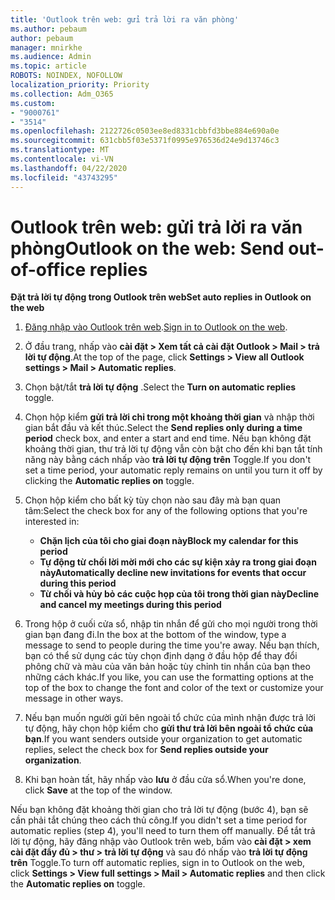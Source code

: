 ```yaml
---
title: 'Outlook trên web: gửi trả lời ra văn phòng'
ms.author: pebaum
author: pebaum
manager: mnirkhe
ms.audience: Admin
ms.topic: article
ROBOTS: NOINDEX, NOFOLLOW
localization_priority: Priority
ms.collection: Adm_O365
ms.custom:
- "9000761"
- "3514"
ms.openlocfilehash: 2122726c0503ee8ed8331cbbfd3bbe884e690a0e
ms.sourcegitcommit: 631cbb5f03e5371f0995e976536d24e9d13746c3
ms.translationtype: MT
ms.contentlocale: vi-VN
ms.lasthandoff: 04/22/2020
ms.locfileid: "43743295"
---
```

# <a name="outlook-on-the-web-send-out-of-office-replies"></a><span data-ttu-id="a6d2c-102">Outlook trên web: gửi trả lời ra văn phòng</span><span class="sxs-lookup"><span data-stu-id="a6d2c-102">Outlook on the web: Send out-of-office replies</span></span>

<span data-ttu-id="a6d2c-103">**Đặt trả lời tự động trong Outlook trên web**</span><span class="sxs-lookup"><span data-stu-id="a6d2c-103">**Set auto replies in Outlook on the web**</span></span>

1. <span data-ttu-id="a6d2c-104">[Đăng nhập vào Outlook trên web](https://support.office.com/article/how-to-sign-in-to-outlook-on-the-web-763fab4d-0138-4814-b450-37fc286bcb79).</span><span class="sxs-lookup"><span data-stu-id="a6d2c-104">[Sign in to Outlook on the web](https://support.office.com/article/how-to-sign-in-to-outlook-on-the-web-763fab4d-0138-4814-b450-37fc286bcb79).</span></span>

2. <span data-ttu-id="a6d2c-105">Ở đầu trang, nhấp vào **cài đặt > Xem tất cả cài đặt Outlook > Mail > trả lời tự động**.</span><span class="sxs-lookup"><span data-stu-id="a6d2c-105">At the top of the page, click **Settings > View all Outlook settings > Mail > Automatic replies**.</span></span>

3. <span data-ttu-id="a6d2c-106">Chọn bật/tắt **trả lời tự động** .</span><span class="sxs-lookup"><span data-stu-id="a6d2c-106">Select the **Turn on automatic replies** toggle.</span></span>

4. <span data-ttu-id="a6d2c-107">Chọn hộp kiểm **gửi trả lời chỉ trong một khoảng thời gian** và nhập thời gian bắt đầu và kết thúc.</span><span class="sxs-lookup"><span data-stu-id="a6d2c-107">Select the **Send replies only during a time period** check box, and enter a start and end time.</span></span> <span data-ttu-id="a6d2c-108">Nếu bạn không đặt khoảng thời gian, thư trả lời tự động vẫn còn bật cho đến khi bạn tắt tính năng này bằng cách nhấp vào **trả lời tự động trên** Toggle.</span><span class="sxs-lookup"><span data-stu-id="a6d2c-108">If you don't set a time period, your automatic reply remains on until you turn it off by clicking the **Automatic replies on** toggle.</span></span>

5. <span data-ttu-id="a6d2c-109">Chọn hộp kiểm cho bất kỳ tùy chọn nào sau đây mà bạn quan tâm:</span><span class="sxs-lookup"><span data-stu-id="a6d2c-109">Select the check box for any of the following options that you're interested in:</span></span>
    - <span data-ttu-id="a6d2c-110">**Chặn lịch của tôi cho giai đoạn này**</span><span class="sxs-lookup"><span data-stu-id="a6d2c-110">**Block my calendar for this period**</span></span>
    - <span data-ttu-id="a6d2c-111">**Tự động từ chối lời mời mới cho các sự kiện xảy ra trong giai đoạn này**</span><span class="sxs-lookup"><span data-stu-id="a6d2c-111">**Automatically decline new invitations for events that occur during this period**</span></span>
    - <span data-ttu-id="a6d2c-112">**Từ chối và hủy bỏ các cuộc họp của tôi trong thời gian này**</span><span class="sxs-lookup"><span data-stu-id="a6d2c-112">**Decline and cancel my meetings during this period**</span></span>

6. <span data-ttu-id="a6d2c-113">Trong hộp ở cuối cửa sổ, nhập tin nhắn để gửi cho mọi người trong thời gian bạn đang đi.</span><span class="sxs-lookup"><span data-stu-id="a6d2c-113">In the box at the bottom of the window, type a message to send to people during the time you're away.</span></span> <span data-ttu-id="a6d2c-114">Nếu bạn thích, bạn có thể sử dụng các tùy chọn định dạng ở đầu hộp để thay đổi phông chữ và màu của văn bản hoặc tùy chỉnh tin nhắn của bạn theo những cách khác.</span><span class="sxs-lookup"><span data-stu-id="a6d2c-114">If you like, you can use the formatting options at the top of the box to change the font and color of the text or customize your message in other ways.</span></span>

7. <span data-ttu-id="a6d2c-115">Nếu bạn muốn người gửi bên ngoài tổ chức của mình nhận được trả lời tự động, hãy chọn hộp kiểm cho **gửi thư trả lời bên ngoài tổ chức của bạn**.</span><span class="sxs-lookup"><span data-stu-id="a6d2c-115">If you want senders outside your organization to get automatic replies, select the check box for **Send replies outside your organization**.</span></span>

8. <span data-ttu-id="a6d2c-116">Khi bạn hoàn tất, hãy nhấp vào **lưu** ở đầu cửa sổ.</span><span class="sxs-lookup"><span data-stu-id="a6d2c-116">When you're done, click **Save** at the top of the window.</span></span>

<span data-ttu-id="a6d2c-117">Nếu bạn không đặt khoảng thời gian cho trả lời tự động (bước 4), bạn sẽ cần phải tắt chúng theo cách thủ công.</span><span class="sxs-lookup"><span data-stu-id="a6d2c-117">If you didn't set a time period for automatic replies (step 4), you'll need to turn them off manually.</span></span> <span data-ttu-id="a6d2c-118">Để tắt trả lời tự động, hãy đăng nhập vào Outlook trên web, bấm vào **cài đặt > xem cài đặt đầy đủ > thư > trả lời tự động** và sau đó nhấp vào **trả lời tự động trên** Toggle.</span><span class="sxs-lookup"><span data-stu-id="a6d2c-118">To turn off automatic replies, sign in to Outlook on the web, click **Settings > View full settings > Mail > Automatic replies** and then click the **Automatic replies on** toggle.</span></span>
